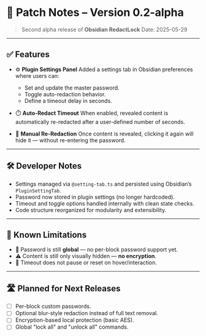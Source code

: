 # 📝 Patch Notes – Version 0.2-alpha

> Second alpha release of **Obsidian RedactLock**
> Date: 2025-05-29

---

## ✅ Features

* ⚙️ **Plugin Settings Panel**
  Added a settings tab in Obsidian preferences where users can:

  * Set and update the master password.
  * Toggle auto-redaction behavior.
  * Define a timeout delay in seconds.

* ⏱️ **Auto-Redact Timeout**
  When enabled, revealed content is automatically re-redacted after a user-defined number of seconds.

* 🔁 **Manual Re-Redaction**
  Once content is revealed, clicking it again will hide it — without re-entering the password.

---

## 🛠 Developer Notes

* Settings managed via `@setting-tab.ts` and persisted using Obsidian’s `PluginSettingTab`.
* Password now stored in plugin settings (no longer hardcoded).
* Timeout and toggle options handled internally with clean state checks.
* Code structure reorganized for modularity and extensibility.

---

## 📌 Known Limitations

* 🔐 Password is still **global** — no per-block password support yet.
* ⚠️ Content is still only visually hidden — **no encryption**.
* 🧪 Timeout does not pause or reset on hover/interaction.

---

## 🛣 Planned for Next Releases

* [ ] Per-block custom passwords.
* [ ] Optional blur-style redaction instead of full text removal.
* [ ] Encryption-based local protection (basic AES).
* [ ] Global "lock all" and "unlock all" commands.
